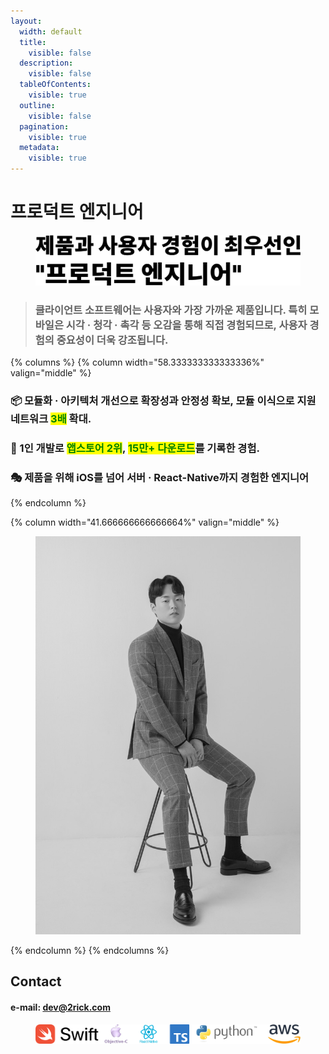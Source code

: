 ```yaml
---
layout:
  width: default
  title:
    visible: false
  description:
    visible: false
  tableOfContents:
    visible: true
  outline:
    visible: false
  pagination:
    visible: true
  metadata:
    visible: true
---
```


# 프로덕트 엔지니어

<figure><picture><source srcset=".gitbook/assets/title_dark.png" media="(prefers-color-scheme: dark)"><img src=".gitbook/assets/title_light.png" alt=""></picture><figcaption></figcaption></figure>



> ### 클라이언트 소프트웨어는 사용자와 가장 가까운 제품입니다. 특히 모바일은 시각 · 청각 · 촉각 등 오감을 통해 직접 경험되므로, 사용자 경험의 중요성이 더욱 강조됩니다.



{% columns %}
{% column width="58.333333333333336%" valign="middle" %}
### 📦 **모듈화 · 아키텍처 개선으로 확장성과 안정성 확보,** 모듈 이식으로 지원 네트워크 <mark style="color:green;">3배</mark> 확대.

### 🥇 1인 개발로 <mark style="color:green;">앱스토어 2위</mark>, <mark style="color:green;">15만+ 다운로드</mark>를 기록한 경험.

### 🎭 제품을 위해 iOS를 넘어 서버 · React-Native까지 경험한 엔지니어
{% endcolumn %}

{% column width="41.666666666666664%" valign="middle" %}
<div align="left" data-with-frame="true"><figure><img src=".gitbook/assets/D8B509D5-7EF0-4C30-990C-34C0DD8B7803_1_105_c.jpeg" alt=""><figcaption></figcaption></figure></div>
{% endcolumn %}
{% endcolumns %}



## Contact

#### e️-mail: [dev@2rick.com](mailto:dev@2rick.com)

####

<figure><img src=".gitbook/assets/skills.png" alt=""><figcaption></figcaption></figure>




